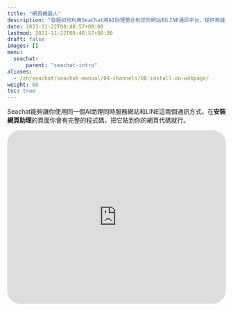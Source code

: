 ```yaml
---
title: "網頁機器人"
description: "發掘如何利用SeaChat將AI助理整合到您的網站和LINE通訊平台，提供無縫且一致的客戶服務體驗。這份指南將詳細介紹安裝網頁助理的完整過程，包括如何將提供的程式碼嵌入您的網頁HTML中。我們的YouTube視頻教程提供易於理解的視覺說明，幫助您迅速部署並啟用您的AI助理，以便開始即時回答來自網站訪客的查詢。立即探索SeaChat，加強您的線上互動，提升客戶滿意度並擴展您的業務影響力。"
date: 2023-11-22T08:48:57+00:00
lastmod: 2023-11-22T08:48:57+00:00
draft: false
images: []
menu:
  seachat:
      parent: "seachat-intro"
aliases:
  - /zh/seachat/seachat-manual/04-channels/08-install-on-webpage/
weight: 60
toc: true
---
```


Seachat能夠讓你使用同一個AI助理同時服務網站和LINE這兩個通訊方式。在**安裝網頁助理**的頁面你會有完整的程式碼，把它貼到你的網頁代碼就行。

  <iframe width="100%" height="400" src="https://www.youtube.com/embed/?listType=playlist&list=PL8K7_LTqly449uOg_uBWOPfFyL1fJRjkE&index=18" title="YouTube video player" frameborder="0" allow="accelerometer; autoplay; clipboard-write; encrypted-media; gyroscope; picture-in-picture" allowfullscreen style="border-radius: 30px;"></iframe>

